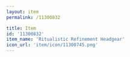 ```yaml
---
layout: item
permalink: /11300832

title: Item
id: '11300832'
item_name: 'Ritualistic Refinement Headgear'
icon_url: 'item/icon/11300745.png'
---
```

